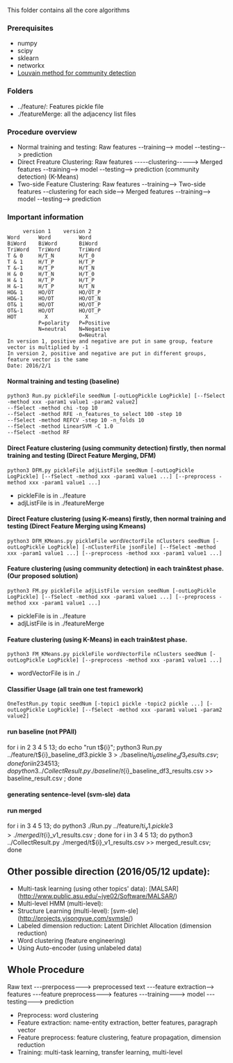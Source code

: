 
This folder contains all the core algorithms 

### Prerequisites 
* numpy
* scipy
* sklearn
* networkx 
* [Louvain method for community detection](https://bitbucket.org/taynaud/python-louvain)

### Folders
* ../feature/: Features pickle file 
* ./featureMerge: all the adjacency list files 

### Procedure overview
* Normal training and testing: Raw features --training--> model --testing--> prediction
* Direct Freature Clustering: Raw features -----clustering-----> Merged features --training--> model --testing--> prediction
					  (community detection)
					  (K-Means)
* Two-side Feature Clustering: Raw features --training--> Two-side features --clustering for each side--> Merged features --training--> model --testing--> prediction


### Important information
         version 1    version 2
    Word      Word         Word
    BiWord    BiWord       BiWord
    TriWord   TriWord      TriWord
    T & 0     H/T_N        H/T_0
    T & 1     H/T_P        H/T_P
    T &-1     H/T_P        H/T_N
    H & 0     H/T_N        H/T_0
    H & 1     H/T_P        H/T_P
    H &-1     H/T_P        H/T_N
    HO& 1     HO/OT        HO/OT_P
    HO&-1     HO/OT        HO/OT_N
    OT& 1     HO/OT        HO/OT_P
    OT&-1     HO/OT        HO/OT_P
    HOT         X            X
              P=polarity   P=Positive
              N=neutral    N=Negative
                           0=Neutral
    In version 1, positive and negative are put in same group, feature vector is multiplied by -1
    In version 2, positive and negative are put in different groups, feature vector is the same
    Date: 2016/2/1

#### Normal training and testing (baseline)
    python3 Run.py pickleFile seedNum [-outLogPickle LogPickle] [--fSelect -method xxx -param1 value1 -param2 value2]
    --fSelect -method chi -top 10
    --fSelect -method RFE -n_features_to_select 100 -step 10 
    --fSelect -method REFCV -step 10 -n_folds 10
    --fSelect -method LinearSVM -C 1.0
    --fSelect -method RF

#### Direct Feature clustering (using community detection) firstly, then normal training and testing (Direct Feature Merging, DFM)
    python3 DFM.py pickleFile adjListFile seedNum [-outLogPickle LogPickle] [--fSelect -method xxx -param1 value1 ...] [--preprocess -method xxx -param1 value1 ...]
    
* pickleFile is in ../feature
* adjListFile is in ./featureMerge

#### Direct Feature clustering (using K-means) firstly, then normal training and testing (Direct Feature Merging using Kmeans)
    python3 DFM_KMeans.py pickleFile wordVectorFile nClusters seedNum [-outLogPickle LogPickle] [-nClusterFile jsonFile] [--fSelect -method xxx -param1 value1 ...] [--preprocess -method xxx -param1 value1 ...]

#### Feature clustering (using community detection) in each train&test phase. (Our proposed solution)
    python3 FM.py pickleFile adjListFile version seedNum [-outLogPickle LogPickle] [--fSelect -method xxx -param1 value1 ...] [--preprocess -method xxx -param1 value1 ...]

* pickleFile is in ../feature
* adjListFile is in ./featureMerge

#### Feature clustering (using K-Means) in each train&test phase.
    python3 FM_KMeans.py pickleFile wordVectorFile nClusters seedNum [-outLogPickle LogPickle] [--preprocess -method xxx -param1 value1 ...]

* wordVectorFile is in ./

#### Classifier Usage (all train one test framework)
    OneTestRun.py topic seedNum [-topic1 pickle -topic2 pickle ...] [-outLogPickle LogPickle] [--fSelect -method xxx -param1 value1 -param2 value2]
    

#### run baseline (not PPAll)
for i in 2 3 4 5 13; do echo "run t${i}"; python3 Run.py ../feature/t${i}_baseline_df3.pickle 3 > ./baseline/t${i}_baseline_df3_results.csv; done
for i in 2 3 4 5 13; do python3 ../CollectResult.py ./baseline/t${i}_baseline_df3_results.csv >> baseline_result.csv ; done

#### generating sentence-level (svm-sle) data


#### run merged
for i in 3 4 5 13; do python3 ./Run.py ../feature/t${i}_v1.pickle 3 > ./merged/t${i}_v1_results.csv ; done
for i in 3 4 5 13; do python3 ../CollectResult.py ./merged/t${i}_v1_results.csv >> merged_result.csv; done


## Other possible direction (2016/05/12 update):
* Multi-task learning (using other topics' data): [MALSAR] (http://www.public.asu.edu/~jye02/Software/MALSAR/)
* Multi-level HMM (multi-level): 
* Structure Learning (multi-level): [svm-sle] (http://projects.yisongyue.com/svmsle/)  
* Labeled dimension reduction: Latent Dirichlet Allocation (dimension reduction)
* Word clustering (feature engineering)
* Using Auto-encoder (using unlabeled data)


## Whole Procedure
Raw text ---prerpocess---> preprocessed text ---feature extraction--> features ---feature preprocess---> features ---training---> model ---testing---> prediction

* Preprocess: word clustering
* Feature extraction: name-entity extraction, better features, paragraph vector
* Feature preprocess: feature clustering, feature propagation, dimension reduction
* Training: multi-task learning, transfer learning, multi-level 

